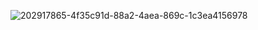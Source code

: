 
![202917865-4f35c91d-88a2-4aea-869c-1c3ea4156978](https://user-images.githubusercontent.com/113042310/202928233-011122c4-6f66-4054-8dcf-9c1c801a1ba0.jpg)
